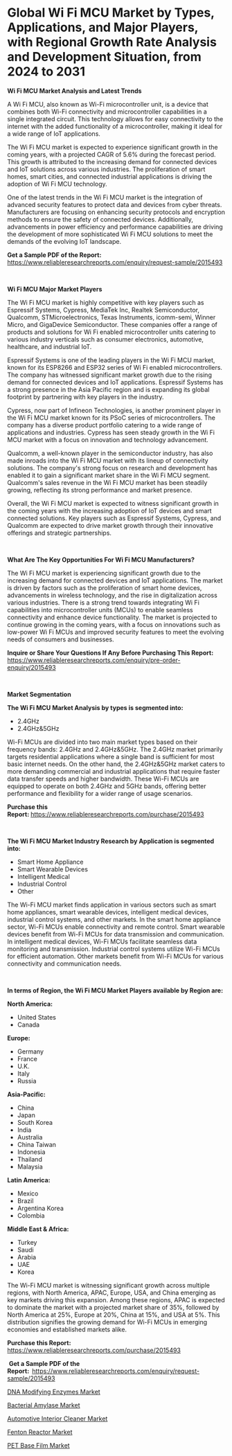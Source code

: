 <p><h1>Global Wi Fi MCU Market by Types, Applications, and Major Players, with Regional Growth Rate Analysis and Development Situation, from 2024 to 2031</h1></p><p><strong>Wi Fi MCU Market Analysis and Latest Trends</strong></p>
<p><p>A Wi Fi MCU, also known as Wi-Fi microcontroller unit, is a device that combines both Wi-Fi connectivity and microcontroller capabilities in a single integrated circuit. This technology allows for easy connectivity to the internet with the added functionality of a microcontroller, making it ideal for a wide range of IoT applications.</p><p>The Wi Fi MCU market is expected to experience significant growth in the coming years, with a projected CAGR of 5.6% during the forecast period. This growth is attributed to the increasing demand for connected devices and IoT solutions across various industries. The proliferation of smart homes, smart cities, and connected industrial applications is driving the adoption of Wi Fi MCU technology.</p><p>One of the latest trends in the Wi Fi MCU market is the integration of advanced security features to protect data and devices from cyber threats. Manufacturers are focusing on enhancing security protocols and encryption methods to ensure the safety of connected devices. Additionally, advancements in power efficiency and performance capabilities are driving the development of more sophisticated Wi Fi MCU solutions to meet the demands of the evolving IoT landscape.</p></p>
<p><strong>Get a Sample PDF of the Report:&nbsp;</strong> <a href="https://www.reliableresearchreports.com/enquiry/request-sample/2015493">https://www.reliableresearchreports.com/enquiry/request-sample/2015493</a></p>
<p>&nbsp;</p>
<p><strong>Wi Fi MCU Major Market Players</strong></p>
<p><p>The Wi Fi MCU market is highly competitive with key players such as Espressif Systems, Cypress, MediaTek Inc, Realtek Semiconductor, Qualcomm, STMicroelectronics, Texas Instruments, icomm-semi, Winner Micro, and GigaDevice Semiconductor. These companies offer a range of products and solutions for Wi Fi enabled microcontroller units catering to various industry verticals such as consumer electronics, automotive, healthcare, and industrial IoT.</p><p>Espressif Systems is one of the leading players in the Wi Fi MCU market, known for its ESP8266 and ESP32 series of Wi Fi enabled microcontrollers. The company has witnessed significant market growth due to the rising demand for connected devices and IoT applications. Espressif Systems has a strong presence in the Asia Pacific region and is expanding its global footprint by partnering with key players in the industry.</p><p>Cypress, now part of Infineon Technologies, is another prominent player in the Wi Fi MCU market known for its PSoC series of microcontrollers. The company has a diverse product portfolio catering to a wide range of applications and industries. Cypress has seen steady growth in the Wi Fi MCU market with a focus on innovation and technology advancement.</p><p>Qualcomm, a well-known player in the semiconductor industry, has also made inroads into the Wi Fi MCU market with its lineup of connectivity solutions. The company's strong focus on research and development has enabled it to gain a significant market share in the Wi Fi MCU segment. Qualcomm's sales revenue in the Wi Fi MCU market has been steadily growing, reflecting its strong performance and market presence.</p><p>Overall, the Wi Fi MCU market is expected to witness significant growth in the coming years with the increasing adoption of IoT devices and smart connected solutions. Key players such as Espressif Systems, Cypress, and Qualcomm are expected to drive market growth through their innovative offerings and strategic partnerships.</p></p>
<p>&nbsp;</p>
<p><strong>What Are The Key Opportunities For Wi Fi MCU Manufacturers?</strong></p>
<p><p>The Wi Fi MCU market is experiencing significant growth due to the increasing demand for connected devices and IoT applications. The market is driven by factors such as the proliferation of smart home devices, advancements in wireless technology, and the rise in digitalization across various industries. There is a strong trend towards integrating Wi Fi capabilities into microcontroller units (MCUs) to enable seamless connectivity and enhance device functionality. The market is projected to continue growing in the coming years, with a focus on innovations such as low-power Wi Fi MCUs and improved security features to meet the evolving needs of consumers and businesses.</p></p>
<p><strong>Inquire or Share Your Questions If Any Before Purchasing This Report:</strong> <a href="https://www.reliableresearchreports.com/enquiry/pre-order-enquiry/2015493">https://www.reliableresearchreports.com/enquiry/pre-order-enquiry/2015493</a></p>
<p>&nbsp;</p>
<p><strong>Market Segmentation</strong></p>
<p><strong>The Wi Fi MCU Market Analysis by types is segmented into:</strong></p>
<p><ul><li>2.4GHz</li><li>2.4GHz&5GHz</li></ul></p>
<p><p>Wi-Fi MCUs are divided into two main market types based on their frequency bands: 2.4GHz and 2.4GHz&5GHz. The 2.4GHz market primarily targets residential applications where a single band is sufficient for most basic internet needs. On the other hand, the 2.4GHz&5GHz market caters to more demanding commercial and industrial applications that require faster data transfer speeds and higher bandwidth. These Wi-Fi MCUs are equipped to operate on both 2.4GHz and 5GHz bands, offering better performance and flexibility for a wider range of usage scenarios.</p></p>
<p><strong>Purchase this Report:&nbsp;</strong><a href="https://www.reliableresearchreports.com/purchase/2015493">https://www.reliableresearchreports.com/purchase/2015493</a></p>
<p>&nbsp;</p>
<p><strong>The Wi Fi MCU Market Industry Research by Application is segmented into:</strong></p>
<p><ul><li>Smart Home Appliance</li><li>Smart Wearable Devices</li><li>Intelligent Medical</li><li>Industrial Control</li><li>Other</li></ul></p>
<p><p>The Wi-Fi MCU market finds application in various sectors such as smart home appliances, smart wearable devices, intelligent medical devices, industrial control systems, and other markets. In the smart home appliance sector, Wi-Fi MCUs enable connectivity and remote control. Smart wearable devices benefit from Wi-Fi MCUs for data transmission and communication. In intelligent medical devices, Wi-Fi MCUs facilitate seamless data monitoring and transmission. Industrial control systems utilize Wi-Fi MCUs for efficient automation. Other markets benefit from Wi-Fi MCUs for various connectivity and communication needs.</p></p>
<p>&nbsp;</p>
<p><strong>In terms of Region, the Wi Fi MCU Market Players available by Region are:</strong></p>
<p>
    <p> <strong> North America: </strong>
        <ul>
            <li>United States</li>
            <li>Canada</li>
        </ul>
        </p> 
    <p> <strong> Europe: </strong>
        <ul>
            <li>Germany</li>
            <li>France</li>
            <li>U.K.</li>
            <li>Italy</li>
            <li>Russia</li>
        </ul>
        </p> 
    <p> <strong> Asia-Pacific: </strong>
        <ul>
            <li>China</li>
            <li>Japan</li>
            <li>South Korea</li>
            <li>India</li>
            <li>Australia</li>
            <li>China Taiwan</li>
            <li>Indonesia</li>
            <li>Thailand</li>
            <li>Malaysia</li>
        </ul>
        </p> 
    <p> <strong> Latin America: </strong>
        <ul>
            <li>Mexico</li>
            <li>Brazil</li>
            <li>Argentina Korea</li>
            <li>Colombia</li>
        </ul>
        </p> 
    <p> <strong> Middle East & Africa: </strong>
        <ul>
            <li>Turkey</li>
            <li>Saudi</li>
            <li>Arabia</li>
            <li>UAE</li>
            <li>Korea</li>
        </ul>
    </p>
    </p>
<p><p>The Wi-Fi MCU market is witnessing significant growth across multiple regions, with North America, APAC, Europe, USA, and China emerging as key markets driving this expansion. Among these regions, APAC is expected to dominate the market with a projected market share of 35%, followed by North America at 25%, Europe at 20%, China at 15%, and USA at 5%. This distribution signifies the growing demand for Wi-Fi MCUs in emerging economies and established markets alike.</p></p>
<p><strong>Purchase this Report: </strong><a href="https://www.reliableresearchreports.com/purchase/2015493">https://www.reliableresearchreports.com/purchase/2015493</a></p>
<p>&nbsp;<strong>Get a Sample PDF of the Report:&nbsp;&nbsp;</strong><a href="https://www.reliableresearchreports.com/enquiry/request-sample/2015493">https://www.reliableresearchreports.com/enquiry/request-sample/2015493</a></p>
<p><strong></strong></p>
<p><p><a href="https://five-trouble-98a.notion.site/DNA-Modifying-Enzymes-Market-Provides-a-Comprehensive-Analysis-Including-a-Macro-Overview-of-the-Mar-63c2b974f1b5468bb66c181544f5d31b">DNA Modifying Enzymes Market</a></p><p><a href="https://ivy-potential-64b.notion.site/Bacterial-Amylase-Market-Size-and-Examines-its-Market-Scope-with-a-Primary-Focus-on-Growth-Opportu-c39ca5665a38428b93fe38afeff62216">Bacterial Amylase Market</a></p><p><a href="https://view.publitas.com/reportprime-1/automotive-interior-cleaner-market-analysis-and-market-size-global-industry-overview-market-segmentation-and-forecast-2024-to-2031/">Automotive Interior Cleaner Market</a></p><p><a href="https://nifty-kite-d51.notion.site/Fenton-Reactor-Market-Challenges-Opportunities-and-Growth-Drivers-and-Major-Market-Players-foreca-77e0cba641c24fcbb18437369dedaa9d">Fenton Reactor Market</a></p><p><a href="https://view.publitas.com/reportprime-1/pet-base-film-market-size-growth-and-forecast-from-2024-2031/">PET Base Film Market</a></p></p>